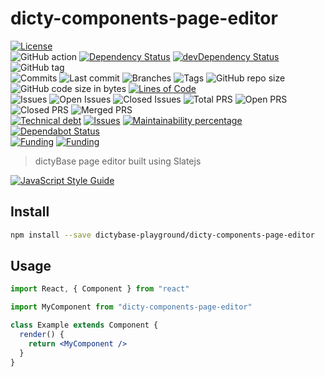 # dicty-components-page-editor

[![License](https://img.shields.io/badge/License-BSD%202--Clause-blue.svg)](LICENSE)  
![GitHub action](https://github.com/dictybase-playground/dicty-components-page-editor/workflows/Node%20CI/badge.svg)
[![Dependency Status](https://david-dm.org/dictybase-playground/dicty-components-page-editor/develop.svg?style=flat-square)](https://david-dm.org/dictybase-playground/dicty-components-page-editor/develop)
[![devDependency Status](https://david-dm.org/dictybase-playground/dicty-components-page-editor/develop/dev-status.svg?style=flat-square)](https://david-dm.org/dictybase-playground/dicty-components-page-editor/develop?type=dev)
![GitHub tag](https://img.shields.io/github/v/tag/dictybase-playground/dicty-components-page-editor)  
![Commits](https://badgen.net/github/commits/dictybase-playground/dicty-components-page-editor/develop)
![Last commit](https://badgen.net/github/last-commit/dictybase-playground/dicty-components-page-editor/develop)
![Branches](https://badgen.net/github/branches/dictybase-playground/dicty-components-page-editor)
![Tags](https://badgen.net/github/tags/dictybase-playground/dicty-components-page-editor)
![GitHub repo size](https://img.shields.io/github/repo-size/dictybase-playground/dicty-components-page-editor?style=plastic)
![GitHub code size in bytes](https://img.shields.io/github/languages/code-size/dictybase-playground/dicty-components-page-editor?style=plastic)
[![Lines of Code](https://badgen.net/codeclimate/loc/dictybase-playground/dicty-components-page-editor)](https://codeclimate.com/github/dictybase-playground/dicty-components-page-editor/code)  
![Issues](https://badgen.net/github/issues/dictybase-playground/dicty-components-page-editor)
![Open Issues](https://badgen.net/github/open-issues/dictybase-playground/dicty-components-page-editor)
![Closed Issues](https://badgen.net/github/closed-issues/dictybase-playground/dicty-components-page-editor)
![Total PRS](https://badgen.net/github/prs/dictybase-playground/dicty-components-page-editor)
![Open PRS](https://badgen.net/github/open-prs/dictybase-playground/dicty-components-page-editor)
![Closed PRS](https://badgen.net/github/closed-prs/dictybase-playground/dicty-components-page-editor)
![Merged PRS](https://badgen.net/github/merged-prs/dictybase-playground/dicty-components-page-editor)  
[![Technical debt](https://badgen.net/codeclimate/tech-debt/dictybase-playground/dicty-components-page-editor)](https://codeclimate.com/github/dictybase-playground/dicty-components-page-editor/trends/technical_debt)
[![Issues](https://badgen.net/codeclimate/issues/dictybase-playground/dicty-components-page-editor)](https://codeclimate.com/github/dictybase-playground/dicty-components-page-editor/issues)
[![Maintainability percentage](https://badgen.net/codeclimate/maintainability-percentage/dictybase-playground/dicty-components-page-editor)](https://codeclimate.com/github/dictybase-playground/dicty-components-page-editor)
[![Dependabot Status](https://api.dependabot.com/badges/status?host=github&repo=dictyBase/dicty-components-page-editor)](https://dependabot.com)  
[![Funding](https://badgen.net/badge/NIGMS/Rex%20L%20Chisholm,dictyBase/yellow?list=|)](https://projectreporter.nih.gov/project_info_description.cfm?aid=9476993)
[![Funding](https://badgen.net/badge/NIGMS/Rex%20L%20Chisholm,DSC/yellow?list=|)](https://projectreporter.nih.gov/project_info_description.cfm?aid=9438930)

> dictyBase page editor built using Slatejs

[![JavaScript Style Guide](https://img.shields.io/badge/code_style-standard-brightgreen.svg)](https://standardjs.com)

## Install

```bash
npm install --save dictybase-playground/dicty-components-page-editor
```

## Usage

```jsx
import React, { Component } from "react"

import MyComponent from "dicty-components-page-editor"

class Example extends Component {
  render() {
    return <MyComponent />
  }
}
```
